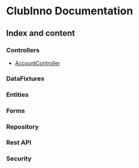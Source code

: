 # ClubInno Documentation
## Index and content

### Controllers
- [AccountController](./AccountController.md)

### DataFixtures

### Entities

### Forms

### Repository

### Rest API

### Security
